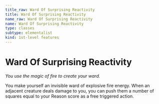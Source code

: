 ```yaml
---
title_raw: Ward Of Surprising Reactivity
title: Ward Of Surprising Reactivity
name_raw: Ward Of Surprising Reactivity
name: Ward Of Surprising Reactivity
type: classes
subtype: elementalist
kind: 1st-level features
---
```


# Ward Of Surprising Reactivity

*You use the magic of fire to create your ward.*

You make yourself an invisible ward of explosive fire energy. When an adjacent creature deals damage to you, you can push them a number of squares equal to your Reason score as a free triggered action.
